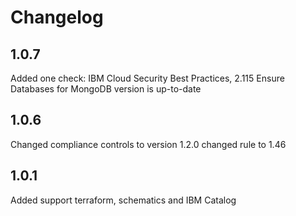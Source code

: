 # Changelog
## 1.0.7
Added one check: IBM Cloud Security Best Practices, 2.115 Ensure Databases for MongoDB version is up-to-date
## 1.0.6
Changed compliance controls to version 1.2.0 changed rule to 1.46
## 1.0.1
Added support terraform, schematics and IBM Catalog